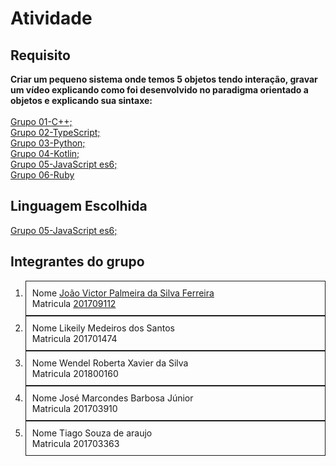 # Atividade

## Requisito 

<strong>Criar um pequeno sistema onde temos 5 objetos tendo interação, gravar um vídeo explicando como foi desenvolvido no paradigma orientado a objetos e explicando sua sintaxe:</strong>
</br></br>
<a href="/">Grupo 01-C++;</a></br>
<a href="/">Grupo 02-TypeScript;</a></br>
<a href="/">Grupo 03-Python;</a></br>
<a href="/">Grupo 04-Kotlin;</a></br>
<a href="/">Grupo 05-JavaScript es6;</a></br>
<a href="/">Grupo 06-Ruby</a></br>

## Linguagem Escolhida

<a href="/">Grupo 05-JavaScript es6;</a></br>

## Integrantes do grupo

<ol>
  <li>
    <div style="border : 1px solid; padding: 10px">
      <div>
        <label>Nome</label>
        <a href="https://github.com/pirumole/">João Victor Palmeira da Silva Ferreira</a>
      </div>
      <div>
        <label>Matricula</label>
        <a href="https://github.com/pirumole/">201709112</a>
      </div>
    </div>
  </li>
  <li>
    <div style="border : 1px solid; padding: 10px">
      <div>
        <label>Nome</label>
        Likeily Medeiros dos Santos
      </div>
      <div>
        <label>Matricula</label>
        201701474
      </div>
    </div>
  </li>
  <li>
    <div style="border : 1px solid; padding: 10px">
      <div>
        <label>Nome</label>
        Wendel Roberta Xavier da Silva
      </div>
      <div>
        <label>Matricula</label>
        201800160
      </div>
    </div>
  </li>
  <li>
    <div style="border : 1px solid; padding: 10px">
      <div>
        <label>Nome</label>
        José Marcondes Barbosa Júnior
      </div>
      <div>
        <label>Matricula</label>
        201703910
      </div>
    </div>
  </li>
  <li>
    <div style="border : 1px solid; padding: 10px">
      <div>
        <label>Nome</label>
        Tiago Souza de araujo
      </div>
      <div>
        <label>Matricula</label>
        201703363
      </div>
    </div>
  </li>
</ol>